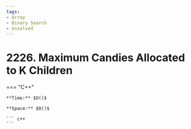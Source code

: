 ```yaml
---
tags:
- Array
- Binary Search
- Unsolved
---
```



# 2226. Maximum Candies Allocated to K Children

=== "C++"

    **Time:** $O()$

    **Space:** $O()$

    ``` c++
    ```